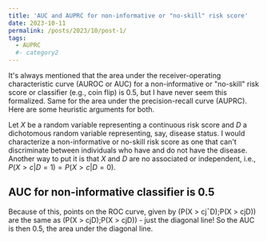 ```yaml
---
title: 'AUC and AUPRC for non-informative or "no-skill" risk score'
date: 2023-10-11
permalink: /posts/2023/10/post-1/
tags:
  - AUPRC
  #- category2
---
```


It's always mentioned that the area under the receiver-operating characteristic curve (AUROC or AUC) for a non-informative or "no-skill" risk score or classifier (e.g., coin flip) is 0.5, but I have never seem this formalized. Same for the area under the precision-recall curve (AUPRC). Here are some heuristic arguments for both.

Let $X$ be a random variable representing a continuous risk score and $D$ a dichotomous random variable representing, say, disease status. I would characterize a non-informative or no-skill risk score as one that can't discriminate between individuals who have and do not have the disease. Another way to put it is that $X$ and $D$ are no associated or independent, i.e., $P(X > c|D = 1) = P(X > c|D=0)$.  

## AUC for non-informative classifier is 0.5
Because of this, points on the ROC curve, given by (P(X > cj¯D);P(X > cjD)) are the same as
(P(X > cjD);P(X > cjD)) - just the diagonal line! So the AUC is then 0.5, the area under the diagonal line.
